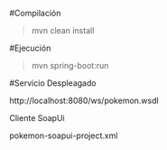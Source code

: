 

#Compilación

> mvn clean install

#Ejecución

> mvn spring-boot:run


#Servicio Despleagado

http://localhost:8080/ws/pokemon.wsdl

Cliente SoapUi

pokemon-soapui-project.xml